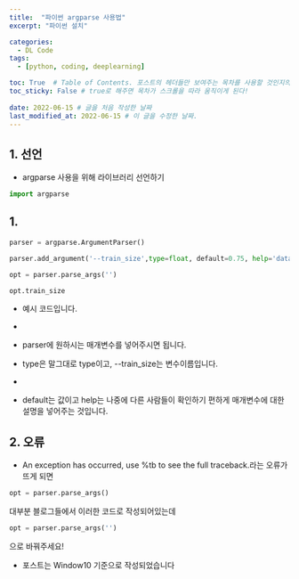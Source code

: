 ```yaml
---
title:  "파이썬 argparse 사용법"
excerpt: "파이썬 설치"

categories:
  - DL Code
tags:
  - [python, coding, deeplearning]

toc: True  # Table of Contents. 포스트의 헤더들만 보여주는 목차를 사용할 것인지의 여부. ture 로 해주면 포스트의 목차가 보이게 된다.
toc_sticky: False # true로 해주면 목차가 스크롤을 따라 움직이게 된다!
 
date: 2022-06-15 # 글을 처음 작성한 날짜
last_modified_at: 2022-06-15 # 이 글을 수정한 날짜.
---
```


## 1. 선언

- argparse 사용을 위해 라이브러리 선언하기

```py
import argparse
```

## 1. 

```py
parser = argparse.ArgumentParser()

parser.add_argument('--train_size',type=float, default=0.75, help='data split/test_size=1-x')

opt = parser.parse_args('')
```

```py
opt.train_size
```

- 예시 코드입니다.
- 
- parser에 원하시는 매개변수를 넣어주시면 됩니다.

- type은 말그대로 type이고, --train_size는 변수이름입니다.
- 
- default는 값이고 help는 나중에 다른 사람들이 확인하기 편하게 매개변수에 대한 설명을 넣어주는 것입니다.

## 2. 오류

- An exception has occurred, use %tb to see the full traceback.라는 오류가 뜨게 되면

```py
opt = parser.parse_args()
```

대부분 블로그들에서 이러한 코드로 작성되어있는데

```py
opt = parser.parse_args('')
```
으로 바꿔주세요!

 - 포스트는 Window10 기준으로 작성되었습니다
